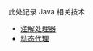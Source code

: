 此处记录 Java 相关技术

- [注解处理器](https://github.com/chdhy/Java-Tec/tree/apt)
- [动态代理](https://github.com/chdhy/Java-Tec/tree/dynamic_proxy)